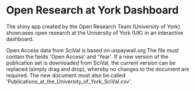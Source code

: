 # Open Research at York Dashboard

The shiny app created by the Open Research Team (University of York) showcases open research at the University of York (UK) in an interactive dashboard.

Open Access data from SciVal is based on unpaywall.org The file must contain the fields 'Open Access' and 'Year'. If a new version of the publication set is downloaded from SciVal, the current version can be replaced (simply drag and drop), whereby no changes to the document are required. The new document must also be called 'Publications_at_the_University_of_York_SciVal.csv'.
